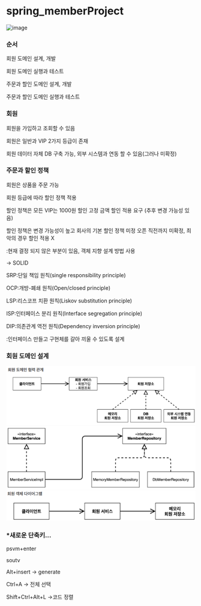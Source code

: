 # spring_memberProject
![image](https://github.com/snowball9820/spring_memberProject/assets/124758100/aab36e6a-3477-44a6-968e-b894abf4adcd)

### 순서

회원 도메인 설계, 개발

회원 도메인 실행과 테스트

주문과 할인 도메인 설계, 개발

주문과 할인 도메인 실행과 테스트 

### 회원
회원을 가입하고 조회할 수 있음

회원은 일반과 VIP 2가지 등급이 존재

회원 데이터 자체 DB 구축 가능, 외부 시스템과 연동 할 수 있음(그러나 미확정)
### 주문과 할인 정책
회원은 상품을 주문 가능

회원 등급에 따라 할인 정책 적용

할인 정책은 모든 VIP는 1000원 할인 고정 금액 할인 적용 요구
(추후 변경 가능성 있음)

할인 정책은 변경 가능성이 높고 회사의 기본 할인 정책 미정
오픈 직전까지 미확정, 최악의 경우 할인 적용 X

:현재 결정 되지 않은 부분이 있음, 객체 지향 설계 방법 사용

-> SOLID

SRP:단일 책임 원칙(single responsibility principle)

OCP:개방-폐쇄 원칙(Open/closed principle)

LSP:리스코프 치환 원칙(Liskov substitution principle)

ISP:인터페이스 분리 원칙(Interface segregation principle)

DIP:의존관계 역전 원칙(Dependency inversion principle)


:인터페이스 만들고 구현체를 갈아 끼울 수 있도록 설계 

### 회원 도메인 설계

![img.png](img.png)
![img_1.png](img_1.png)
![img_2.png](img_2.png)


### *새로운 단축키...
psvm+enter

soutv 

Alt+insert -> generate 

Ctrl+A -> 전체 선택

Shift+Ctrl+Alt+L ->코드 정렬
